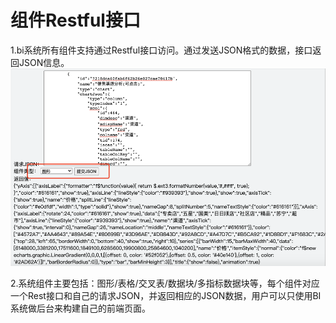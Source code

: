 # 组件Restful接口

1.bi系统所有组件支持通过Restful接口访问。通过发送JSON格式的数据，接口返回JSON信息。![](/assets2/import19.png)

2.系统组件主要包括：图形/表格/交叉表/数据块/多指标数据块等，每个组件对应一个Rest接口和自己的请求JSON，并返回相应的JSON数据，用户可以只使用BI系统做后台来构建自己的前端页面。



